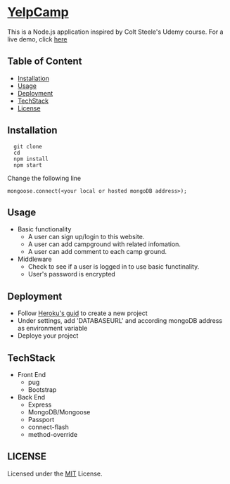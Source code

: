# [YelpCamp](https://sheltered-hamlet-33362.herokuapp.com/)

This is a Node.js application inspired by Colt Steele's Udemy course. For a live demo, click [here](https://sheltered-hamlet-33362.herokuapp.com/)

## Table of Content
* [Installation](#installation)
* [Usage](#usage)
* [Deployment](#deployment)
* [TechStack](#techstack)
* [License](#license)

## Installation
```
  git clone 
  cd 
  npm install
  npm start
```
Change the following line
```
mongoose.connect(<your local or hosted mongoDB address>);
```

## Usage
* Basic functionality
  * A user can sign up/login to this website.
  * A user can add campground with related infomation.
  * A user can add comment to each camp ground.
* Middleware
  * Check to see if a user is logged in to use basic functinality.
  * User's password is encrypted

## Deployment
* Follow [Heroku's guid]() to create a new project
* Under settings, add 'DATABASEURL' and according mongoDB address as environment variable
* Deploye your project

## TechStack
* Front End
  * pug
  * Bootstrap
* Back End
  * Express
  * MongoDB/Mongoose
  * Passport
  * connect-flash
  * method-override

## LICENSE
  Licensed under the [MIT](./LICENSE) License.


